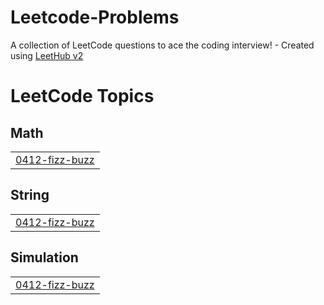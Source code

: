 # Leetcode-Problems
A collection of LeetCode questions to ace the coding interview! - Created using [LeetHub v2](https://github.com/arunbhardwaj/LeetHub-2.0)

<!---LeetCode Topics Start-->
# LeetCode Topics
## Math
|  |
| ------- |
| [0412-fizz-buzz](https://github.com/ajmal123-coder/Leetcode-Problems/tree/master/0412-fizz-buzz) |
## String
|  |
| ------- |
| [0412-fizz-buzz](https://github.com/ajmal123-coder/Leetcode-Problems/tree/master/0412-fizz-buzz) |
## Simulation
|  |
| ------- |
| [0412-fizz-buzz](https://github.com/ajmal123-coder/Leetcode-Problems/tree/master/0412-fizz-buzz) |
<!---LeetCode Topics End-->